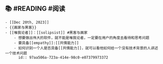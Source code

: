 ## 📚 #READING #阅读
	- [[Dec 20th, 2023]]
	- {{画家与黑客}}
	- [[唯我论者]]：[[solipsist]] #黑客与画家
		- 想要做出伟大的软件，就不能是唯我论者，一定要在用户的角度去看待和思考问题
		- 要具备[[empathy]]:[[共情能力]]
		- 如何识别一个人是否具备[[共情能力]]，就可以看他如何给一个没有技术背景的人讲述一个技术问题
		  id:: 97aa506a-723a-414e-98c0-e07379973372